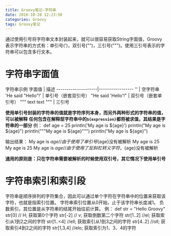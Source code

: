 ```yaml
---
title: Groovy笔记-字符串
date: 2016-10-28 12:23:50
categories: Groovy
tags: Groovy笔记
---
```

通过使用引号将字符串文本封装起来，就可以很容易获取String字面值，Groovy表示字符串的方式有：单引号(')，双引号("")，三引号(""")。使用三引号表示的字符串可以包含多行文本。
<!-- more -->

# 字符串字面值
字符串示例
字面值				  | 描述
--------------------|-----------------
''					| 空字符串
'He said "Hello"!'  | 单引号（嵌套双引号）
"He said 'Hello'!"  | 双引号（嵌套单引号）
""" text text """   | 三引号

**使用单引号封装的字符串的值就是字符序列本身，而另外两种形式的字符串的值，可以被解释**
**任何包含在解释型字符串中的`${expression}`都将被求值，其结果是字符串的一部分**
例：
	def age = 25
    println('My age is ${age}')
    println("My age is ${age}")
    println("""My age is ${age}""")
    println("My age is \${age}")
    
输出结果：
	My age is ${age} // 由于使用了单引号${age}没有被解析
	My age is 25
	My age is 25
	My age is ${age} // 由于使用了反斜杠转义字符，${age}没有被解析

**通用的原则是：只在字符串需要被解析的时候使用双引号，其它情况下使用单引号**

# 字符串索引和索引段
字符串是顺序排列的字符集合，因此可以通过单个字符在字符串中的位置来获取该字符，也就是指索引位置。
字符串索引位置从0开始，止于该字符串长度减1。
负数索引，其位置是从字符串的结尾开始往前计算。
例：
	def str = "Hello Groovy"
    str[0] // H; 获取第0个字符
    str[-2] // v; 获取倒数第二个字符
    str[1..2] //el; 获取索引从1到2之间的字符
    str[1..<4] //ell; 获取索引从1到3之间的字符
    str[4..2] //oll; 获取索引4到2之间的字符
    str[1,3,4] //elo; 获取索引为1、3、4的字符






























